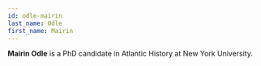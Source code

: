 ```yaml
---
id: odle-mairin
last_name: Odle
first_name: Mairin
---
```

**Mairin Odle** is a PhD candidate in Atlantic History at New York University.